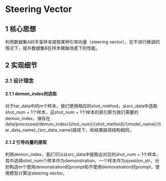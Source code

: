 # Steering Vector
## 1 核心思想
利用数据集A的丰富样本提取某种引导向量（steering vector），在不进行微调的情况下，提升数据集B在样本稀缺场景下的性能。

## 2 实现细节
### 2.1 设计理念

#### 2.1.1 demon_index的选取

对于tar_data中的m个样本，我们使用相应的shot_method，从src_data中选取shot_num + 1个样本，这shot_num + 1个样本的索引即为我们需要的demon_index，保存在data/processed/demon_index/{shot_num}/{shot_method}/{model_name}/{tar_data_name}_{src_data_name}路径下，和结果路径结构相同。


#### 2.1.2 引导向量的提取

利用demon_index，我们可以从src_data中提取出对应的shot_num + 1个样本，其中选择shot_num个样本作为demonstration，一个样本作为question_str，分别构造m个使用demonstration的prompt和不使用demonstration的prompt，使用模型计算出steering vector。









